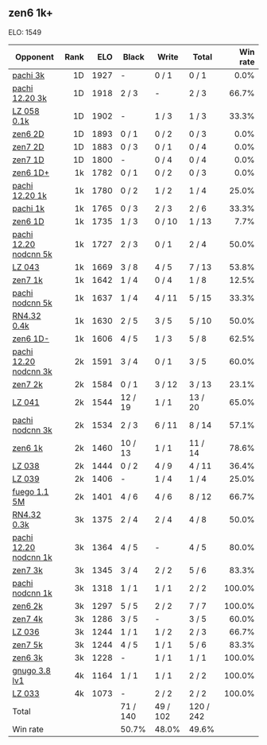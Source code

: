 ## zen6 1k+ ##

ELO: 1549

Opponent | Rank | ELO | Black | Write | Total | Win rate
---------|-----:|----:|-------|-------|-------|-------:
[pachi 3k](pachi%203k.md) | 1D | 1927 | - | 0 / 1 | 0 / 1 | 0.0%
[pachi 12.20 3k](pachi%2012.20%203k.md) | 1D | 1918 | 2 / 3 | - | 2 / 3 | 66.7%
[LZ 058 0.1k](LZ%20058%200.1k.md) | 1D | 1902 | - | 1 / 3 | 1 / 3 | 33.3%
[zen6 2D](zen6%202D.md) | 1D | 1893 | 0 / 1 | 0 / 2 | 0 / 3 | 0.0%
[zen7 2D](zen7%202D.md) | 1D | 1883 | 0 / 3 | 0 / 1 | 0 / 4 | 0.0%
[zen7 1D](zen7%201D.md) | 1D | 1800 | - | 0 / 4 | 0 / 4 | 0.0%
[zen6 1D+](zen6%201D+.md) | 1k | 1782 | 0 / 1 | 0 / 2 | 0 / 3 | 0.0%
[pachi 12.20 1k](pachi%2012.20%201k.md) | 1k | 1780 | 0 / 2 | 1 / 2 | 1 / 4 | 25.0%
[pachi 1k](pachi%201k.md) | 1k | 1765 | 0 / 3 | 2 / 3 | 2 / 6 | 33.3%
[zen6 1D](zen6%201D.md) | 1k | 1735 | 1 / 3 | 0 / 10 | 1 / 13 | 7.7%
[pachi 12.20 nodcnn 5k](pachi%2012.20%20nodcnn%205k.md) | 1k | 1727 | 2 / 3 | 0 / 1 | 2 / 4 | 50.0%
[LZ 043](LZ%20043.md) | 1k | 1669 | 3 / 8 | 4 / 5 | 7 / 13 | 53.8%
[zen7 1k](zen7%201k.md) | 1k | 1642 | 1 / 4 | 0 / 4 | 1 / 8 | 12.5%
[pachi nodcnn 5k](pachi%20nodcnn%205k.md) | 1k | 1637 | 1 / 4 | 4 / 11 | 5 / 15 | 33.3%
[RN4.32 0.4k](RN4.32%200.4k.md) | 1k | 1630 | 2 / 5 | 3 / 5 | 5 / 10 | 50.0%
[zen6 1D-](zen6%201D-.md) | 1k | 1606 | 4 / 5 | 1 / 3 | 5 / 8 | 62.5%
[pachi 12.20 nodcnn 3k](pachi%2012.20%20nodcnn%203k.md) | 2k | 1591 | 3 / 4 | 0 / 1 | 3 / 5 | 60.0%
[zen7 2k](zen7%202k.md) | 2k | 1584 | 0 / 1 | 3 / 12 | 3 / 13 | 23.1%
[LZ 041](LZ%20041.md) | 2k | 1544 | 12 / 19 | 1 / 1 | 13 / 20 | 65.0%
[pachi nodcnn 3k](pachi%20nodcnn%203k.md) | 2k | 1534 | 2 / 3 | 6 / 11 | 8 / 14 | 57.1%
[zen6 1k](zen6%201k.md) | 2k | 1460 | 10 / 13 | 1 / 1 | 11 / 14 | 78.6%
[LZ 038](LZ%20038.md) | 2k | 1444 | 0 / 2 | 4 / 9 | 4 / 11 | 36.4%
[LZ 039](LZ%20039.md) | 2k | 1406 | - | 1 / 4 | 1 / 4 | 25.0%
[fuego 1.1 5M](fuego%201.1%205M.md) | 2k | 1401 | 4 / 6 | 4 / 6 | 8 / 12 | 66.7%
[RN4.32 0.3k](RN4.32%200.3k.md) | 3k | 1375 | 2 / 4 | 2 / 4 | 4 / 8 | 50.0%
[pachi 12.20 nodcnn 1k](pachi%2012.20%20nodcnn%201k.md) | 3k | 1364 | 4 / 5 | - | 4 / 5 | 80.0%
[zen7 3k](zen7%203k.md) | 3k | 1345 | 3 / 4 | 2 / 2 | 5 / 6 | 83.3%
[pachi nodcnn 1k](pachi%20nodcnn%201k.md) | 3k | 1318 | 1 / 1 | 1 / 1 | 2 / 2 | 100.0%
[zen6 2k](zen6%202k.md) | 3k | 1297 | 5 / 5 | 2 / 2 | 7 / 7 | 100.0%
[zen7 4k](zen7%204k.md) | 3k | 1286 | 3 / 5 | - | 3 / 5 | 60.0%
[LZ 036](LZ%20036.md) | 3k | 1244 | 1 / 1 | 1 / 2 | 2 / 3 | 66.7%
[zen7 5k](zen7%205k.md) | 3k | 1244 | 4 / 5 | 1 / 1 | 5 / 6 | 83.3%
[zen6 3k](zen6%203k.md) | 3k | 1228 | - | 1 / 1 | 1 / 1 | 100.0%
[gnugo 3.8 lv1](gnugo%203.8%20lv1.md) | 4k | 1164 | 1 / 1 | 1 / 1 | 2 / 2 | 100.0%
[LZ 033](LZ%20033.md) | 4k | 1073 | - | 2 / 2 | 2 / 2 | 100.0%
Total | | | 71 / 140 | 49 / 102 | 120 / 242 | 
Win rate| | | 50.7% | 48.0% | 49.6% | 
